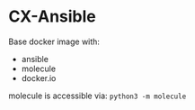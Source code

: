 # CX-Ansible

Base docker image with:
- ansible
- molecule
- docker.io

molecule is accessible via: `python3 -m molecule`